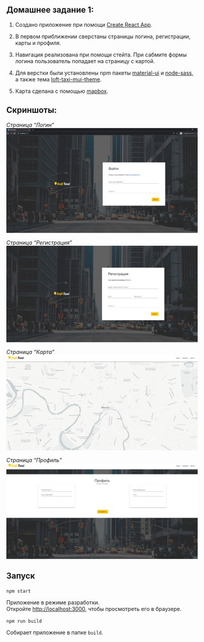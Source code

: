 ## Домашнее задание 1:

1. Cоздано приложение  при помощи [Create React App](https://github.com/facebook/create-react-app).

2. В первом приближении сверстаны страницы логина, регистрации, карты и профиля.

3. Навигация реализована при помощи стейта. При сабмите формы логина пользователь попадает на страницу с картой. 

4. Для верстки были установлены npm пакеты [material-ui](https://github.com/mui-org/material-ui) и [node-sass](https://github.com/sass/node-sass), а также тема [loft-taxi-mui-theme](https://www.npmjs.com/package/loft-taxi-mui-theme).

5. Карта сделана с помощью [mapbox](https://github.com/mapbox/mapbox-gl-js).

## Cкриншоты:

*Страница “Логин”*<br />
![Компонента страницы “Логин”](./screenshots/homework-1/login.JPG)

*Страница “Регистрация”*<br />
![Компонента страницы “Регистрация”](./screenshots/homework-1/register.JPG)

*Страница “Карта”*<br />
![Компонента страницы “Карта”](./screenshots/homework-1/map.JPG)

*Страница “Профиль”*<br />
![Компонента страницы “Профиль”](./screenshots/homework-1/profile.JPG)

## Запуск
`npm start`

Приложение в режиме разработки.<br />
Откройте [http://localhost:3000](http://localhost:3000), чтобы просмотреть его в браузере.

`npm run build`

Собирает приложение в папке `build`.
